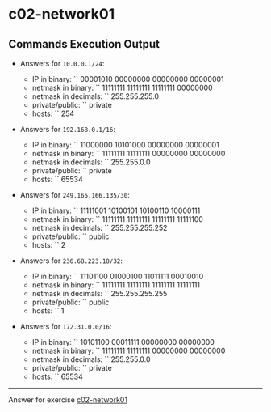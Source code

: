 # c02-network01

## Commands Execution Output

- Answers for `10.0.0.1/24`:

  - IP in binary: `` 00001010 00000000 00000000 00000001
  - netmask in binary: `` 11111111 11111111 11111111 00000000 
  - netmask in decimals: `` 255.255.255.0
  - private/public: `` private
  - hosts: ``  254

- Answers for `192.168.0.1/16`:

  - IP in binary: `` 11000000 10101000 00000000 00000001
  - netmask in binary: ``  11111111 11111111 00000000 00000000
  - netmask in decimals: `` 255.255.0.0
  - private/public: `` private
  - hosts: `` 65534

- Answers for `249.165.166.135/30`:

  - IP in binary: `` 11111001 10100101 10100110 10000111
  - netmask in binary: `` 11111111 11111111 11111111 11111100
  - netmask in decimals: `` 255.255.255.252
  - private/public: `` public
  - hosts: `` 2

- Answers for `236.68.223.18/32`:

  - IP in binary: ``      11101100 01000100 11011111 00010010
  - netmask in binary: `` 11111111 11111111 11111111 11111111
  - netmask in decimals: `` 255.255.255.255
  - private/public: `` public
  - hosts: `` 1

- Answers for `172.31.0.0/16`:

  - IP in binary: ``         10101100 00011111 00000000 00000000
  - netmask in binary: ``    11111111 11111111 00000000 00000000
  - netmask in decimals: `` 255.255.0.0
  - private/public: `` private
  - hosts: `` 65534

<!-- Don't change anything below this point-->
***
Answer for exercise [c02-network01](https://github.com/devopsacademyau/academy/blob/893381c6f0b69434d9e8597d3d4b1c17f9bc1371/classes/02class/exercises/c02-network01/README.md)
